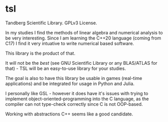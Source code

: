 # tsl
Tandberg Scientific Library. GPLv3 License.

In my studies I find the methods of linear algebra and numerical analysis to be very interesting.
Since I am learning the C++20 language (coming from C17) I find it very intuative to write numerical based software.

This library is the product of that.

It will not be the *best* (see GNU Scientific Library or any BLAS/ATLAS for that) - TSL will be an easy-to-use library for your studies.

The goal is also to have this library be usable in games (real-time applications) and be integrated for usage in Python and Julia.

I personally like GSL - however it does have it's issues with trying to implement object-oriented-programming into the C language, as the compiler can not type-check correctly since C is not OOP-based.

Working with abstractions C++ seems like a good candidate.
